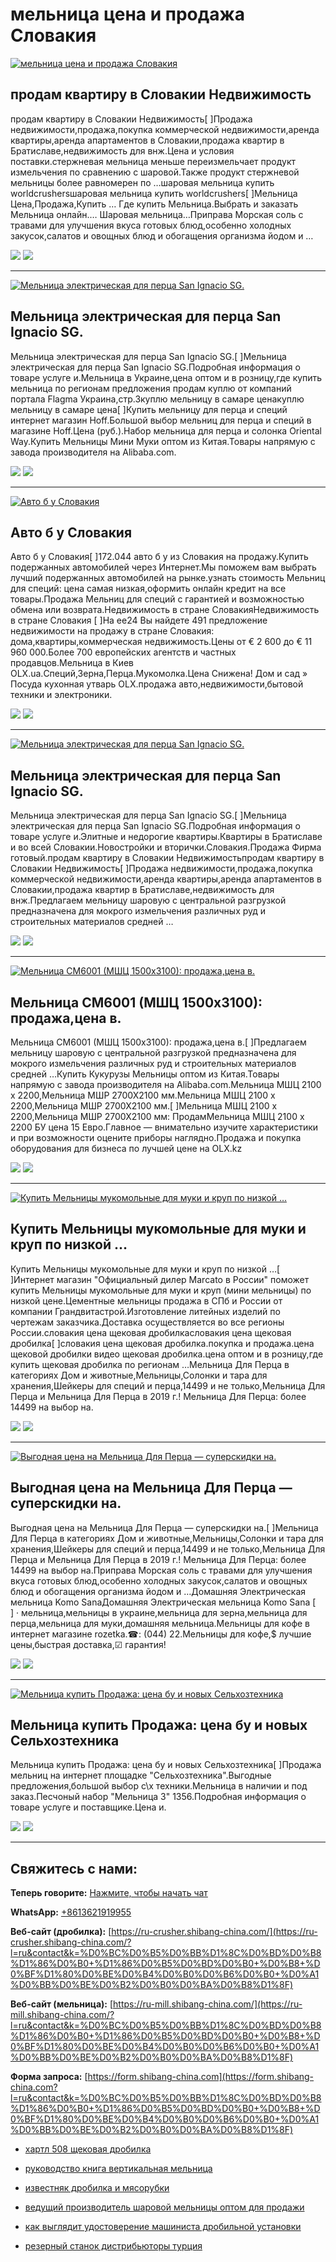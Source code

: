 # мельница цена и продажа Словакия

<a href="https://swt.shibang-china.com/?l=ru&img&k=%D0%BC%D0%B5%D0%BB%D1%8C%D0%BD%D0%B8%D1%86%D0%B0+%D1%86%D0%B5%D0%BD%D0%B0+%D0%B8+%D0%BF%D1%80%D0%BE%D0%B4%D0%B0%D0%B6%D0%B0+%D0%A1%D0%BB%D0%BE%D0%B2%D0%B0%D0%BA%D0%B8%D1%8F" target="_blank">![мельница цена и продажа Словакия](http://static.shibang-china.com/all-800x300/1372.jpg)</a>

## продам квартиру в Словакии Недвижимость
продам квартиру в Словакии Недвижимость[ ]Продажа недвижимости,продажа,покупка коммерческой недвижимости,аренда квартиры,аренда апартаментов в Словакии,продажа квартир в Братиславе,недвижимость для внж.Цена и условия поставки.стержневая мельница меньше переизмельчает продукт измельчения по сравнению с шаровой.Также продукт стержневой мельницы более равномерен по …шаровая мельница купить worldcrushersшаровая мельница купить worldcrushers[ ]Мельница Цена,Продажа,Купить … Где купить Мельница.Выбрать и заказать Мельница онлайн.… Шаровая мельница…Приправа Морская соль с травами для улучшения вкуса готовых блюд,особенно холодных закусок,салатов и овощных блюд и обогащения организма йодом и …


<a href="https://whatsapp.shibangsoft.com/WhatsApp.php" target="_blank" title="WhatsApp">![](http://static.shibang-china.com/icon/whatsapp.png)</a> <a href="https://swt.shibang-china.com/?l=ru&icon&k=%D0%BC%D0%B5%D0%BB%D1%8C%D0%BD%D0%B8%D1%86%D0%B0+%D1%86%D0%B5%D0%BD%D0%B0+%D0%B8+%D0%BF%D1%80%D0%BE%D0%B4%D0%B0%D0%B6%D0%B0+%D0%A1%D0%BB%D0%BE%D0%B2%D0%B0%D0%BA%D0%B8%D1%8F" target="_blank">![](http://static.shibang-china.com/icon/chat-ru.png)</a>

---

<a href="https://swt.shibang-china.com/?l=ru&img&k=%D0%BC%D0%B5%D0%BB%D1%8C%D0%BD%D0%B8%D1%86%D0%B0+%D1%86%D0%B5%D0%BD%D0%B0+%D0%B8+%D0%BF%D1%80%D0%BE%D0%B4%D0%B0%D0%B6%D0%B0+%D0%A1%D0%BB%D0%BE%D0%B2%D0%B0%D0%BA%D0%B8%D1%8F" target="_blank">![Мельница электрическая для перца San Ignacio SG.](http://static.shibang-china.com/all-800x300/777.jpg)</a>

## Мельница электрическая для перца San Ignacio SG.
Мельница электрическая для перца San Ignacio SG.[ ]Мельница электрическая для перца San Ignacio SG.Подробная информация о товаре услуге и.Мельница в Украине,цена оптом и в розницу,где купить мельница по регионам предложения продам куплю от компаний портала Flagma Украина,стр.3куплю мельницу в самаре ценакуплю мельницу в самаре цена[ ]Купить мельницу для перца и специй интернет магазин Hoff.Большой выбор мельниц для перца и специй в магазине Hoff.Цена (руб.).Набор мельница для перца и солонка Oriental Way.Купить Мельницы Мини Муки оптом из Китая.Товары напрямую с завода производителя на Alibaba.com.


<a href="https://whatsapp.shibangsoft.com/WhatsApp.php" target="_blank" title="WhatsApp">![](http://static.shibang-china.com/icon/whatsapp.png)</a> <a href="https://swt.shibang-china.com/?l=ru&icon&k=%D0%BC%D0%B5%D0%BB%D1%8C%D0%BD%D0%B8%D1%86%D0%B0+%D1%86%D0%B5%D0%BD%D0%B0+%D0%B8+%D0%BF%D1%80%D0%BE%D0%B4%D0%B0%D0%B6%D0%B0+%D0%A1%D0%BB%D0%BE%D0%B2%D0%B0%D0%BA%D0%B8%D1%8F" target="_blank">![](http://static.shibang-china.com/icon/chat-ru.png)</a>

---

<a href="https://swt.shibang-china.com/?l=ru&img&k=%D0%BC%D0%B5%D0%BB%D1%8C%D0%BD%D0%B8%D1%86%D0%B0+%D1%86%D0%B5%D0%BD%D0%B0+%D0%B8+%D0%BF%D1%80%D0%BE%D0%B4%D0%B0%D0%B6%D0%B0+%D0%A1%D0%BB%D0%BE%D0%B2%D0%B0%D0%BA%D0%B8%D1%8F" target="_blank">![Авто б у Словакия](http://static.shibang-china.com/all-800x300/1216.jpg)</a>

## Авто б у Словакия
Авто б у Словакия[ ]172.044 авто б у из Словакия на продажу.Купить подержанных автомобилей через Интернет.Мы поможем вам выбрать лучший подержанных автомобилей на рынке.узнать стоимость Мельниц для специй: цена самая низкая,оформить онлайн кредит на все товары.Продажа Мельниц для специй с гарантией и возможностью обмена или возврата.Недвижимость в стране СловакияНедвижимость в стране Словакия [ ]На ee24 Вы найдете 491 предложение недвижимости на продажу в стране Словакия: дома,квартиры,коммерческая недвижимость.Цены от € 2 600 до € 11 960 000.Более 700 европейских агентств и частных продавцов.Мельница в Киев OLX.ua.Специй,Зерна,Перца.Мукомолка.Цена Снижена! Дом и сад &#187; Посуда кухонная утварь OLX.продажа авто,недвижимости,бытовой техники и электроники.


<a href="https://whatsapp.shibangsoft.com/WhatsApp.php" target="_blank" title="WhatsApp">![](http://static.shibang-china.com/icon/whatsapp.png)</a> <a href="https://swt.shibang-china.com/?l=ru&icon&k=%D0%BC%D0%B5%D0%BB%D1%8C%D0%BD%D0%B8%D1%86%D0%B0+%D1%86%D0%B5%D0%BD%D0%B0+%D0%B8+%D0%BF%D1%80%D0%BE%D0%B4%D0%B0%D0%B6%D0%B0+%D0%A1%D0%BB%D0%BE%D0%B2%D0%B0%D0%BA%D0%B8%D1%8F" target="_blank">![](http://static.shibang-china.com/icon/chat-ru.png)</a>

---

<a href="https://swt.shibang-china.com/?l=ru&img&k=%D0%BC%D0%B5%D0%BB%D1%8C%D0%BD%D0%B8%D1%86%D0%B0+%D1%86%D0%B5%D0%BD%D0%B0+%D0%B8+%D0%BF%D1%80%D0%BE%D0%B4%D0%B0%D0%B6%D0%B0+%D0%A1%D0%BB%D0%BE%D0%B2%D0%B0%D0%BA%D0%B8%D1%8F" target="_blank">![Мельница электрическая для перца San Ignacio SG.](http://static.shibang-china.com/all-800x300/1178.jpg)</a>

## Мельница электрическая для перца San Ignacio SG.
Мельница электрическая для перца San Ignacio SG.[ ]Мельница электрическая для перца San Ignacio SG.Подробная информация о товаре услуге и.Элитные и недорогие квартиры.Квартиры в Братиславе и во всей Словакии.Новостройки и вторички.Словакия.Продажа Фирма готовый.продам квартиру в Словакии Недвижимостьпродам квартиру в Словакии Недвижимость[ ]Продажа недвижимости,продажа,покупка коммерческой недвижимости,аренда квартиры,аренда апартаментов в Словакии,продажа квартир в Братиславе,недвижимость для внж.Предлагаем мельницу шаровую с центральной разгрузкой предназначена для мокрого измельчения различных руд и строительных материалов средней …


<a href="https://whatsapp.shibangsoft.com/WhatsApp.php" target="_blank" title="WhatsApp">![](http://static.shibang-china.com/icon/whatsapp.png)</a> <a href="https://swt.shibang-china.com/?l=ru&icon&k=%D0%BC%D0%B5%D0%BB%D1%8C%D0%BD%D0%B8%D1%86%D0%B0+%D1%86%D0%B5%D0%BD%D0%B0+%D0%B8+%D0%BF%D1%80%D0%BE%D0%B4%D0%B0%D0%B6%D0%B0+%D0%A1%D0%BB%D0%BE%D0%B2%D0%B0%D0%BA%D0%B8%D1%8F" target="_blank">![](http://static.shibang-china.com/icon/chat-ru.png)</a>

---

<a href="https://swt.shibang-china.com/?l=ru&img&k=%D0%BC%D0%B5%D0%BB%D1%8C%D0%BD%D0%B8%D1%86%D0%B0+%D1%86%D0%B5%D0%BD%D0%B0+%D0%B8+%D0%BF%D1%80%D0%BE%D0%B4%D0%B0%D0%B6%D0%B0+%D0%A1%D0%BB%D0%BE%D0%B2%D0%B0%D0%BA%D0%B8%D1%8F" target="_blank">![Мельница СМ6001 (МШЦ 1500х3100): продажа,цена в.](http://static.shibang-china.com/all-800x300/599.jpg)</a>

## Мельница СМ6001 (МШЦ 1500х3100): продажа,цена в.
Мельница СМ6001 (МШЦ 1500х3100): продажа,цена в.[ ]Предлагаем мельницу шаровую с центральной разгрузкой предназначена для мокрого измельчения различных руд и строительных материалов средней …Купить Кукурузы Мельницы оптом из Китая.Товары напрямую с завода производителя на Alibaba.com.Мельница МШЦ 2100 х 2200,Мельница МШР 2700Х2100 мм.Мельница МШЦ 2100 х 2200,Мельница МШР 2700Х2100 мм.[ ]Мельница МШЦ 2100 х 2200,Мельница МШР 2700Х2100 мм: ПродамМельница МШЦ 2100 х 2200 БУ цена 15 Евро.Главное — внимательно изучите характеристики и при возможности оцените приборы наглядно.Продажа и покупка оборудования для бизнеса по лучшей цене на OLX.kz


<a href="https://whatsapp.shibangsoft.com/WhatsApp.php" target="_blank" title="WhatsApp">![](http://static.shibang-china.com/icon/whatsapp.png)</a> <a href="https://swt.shibang-china.com/?l=ru&icon&k=%D0%BC%D0%B5%D0%BB%D1%8C%D0%BD%D0%B8%D1%86%D0%B0+%D1%86%D0%B5%D0%BD%D0%B0+%D0%B8+%D0%BF%D1%80%D0%BE%D0%B4%D0%B0%D0%B6%D0%B0+%D0%A1%D0%BB%D0%BE%D0%B2%D0%B0%D0%BA%D0%B8%D1%8F" target="_blank">![](http://static.shibang-china.com/icon/chat-ru.png)</a>

---

<a href="https://swt.shibang-china.com/?l=ru&img&k=%D0%BC%D0%B5%D0%BB%D1%8C%D0%BD%D0%B8%D1%86%D0%B0+%D1%86%D0%B5%D0%BD%D0%B0+%D0%B8+%D0%BF%D1%80%D0%BE%D0%B4%D0%B0%D0%B6%D0%B0+%D0%A1%D0%BB%D0%BE%D0%B2%D0%B0%D0%BA%D0%B8%D1%8F" target="_blank">![Купить Мельницы мукомольные для муки и круп по низкой …](http://static.shibang-china.com/all-800x300/891.jpg)</a>

## Купить Мельницы мукомольные для муки и круп по низкой …
Купить Мельницы мукомольные для муки и круп по низкой …[ ]Интернет магазин &quot;Официальный дилер Marcato в России&quot; поможет купить Мельницы мукомольные для муки и круп (мини мельницы) по низкой цене.Цементные мельницы продажа в СПб и России от компании Грандвитастрой.Изготовление литейных изделий по чертежам заказчика.Доставка осуществляется во все регионы России.словакия цена щековая дробилкасловакия цена щековая дробилка[ ]словакия цена щековая дробилка.покупка и продажа.цена щековой дробилки видео щековая дробилка.цена оптом и в розницу,где купить щековая дробилка по регионам …Мельница Для Перца в категориях Дом и животные,Мельницы,Солонки и тара для хранения,Шейкеры для специй и перца,14499 и не только,Мельница Для Перца и Мельница Для Перца в 2019 г.! Мельница Для Перца: более 14499 на выбор на.


<a href="https://whatsapp.shibangsoft.com/WhatsApp.php" target="_blank" title="WhatsApp">![](http://static.shibang-china.com/icon/whatsapp.png)</a> <a href="https://swt.shibang-china.com/?l=ru&icon&k=%D0%BC%D0%B5%D0%BB%D1%8C%D0%BD%D0%B8%D1%86%D0%B0+%D1%86%D0%B5%D0%BD%D0%B0+%D0%B8+%D0%BF%D1%80%D0%BE%D0%B4%D0%B0%D0%B6%D0%B0+%D0%A1%D0%BB%D0%BE%D0%B2%D0%B0%D0%BA%D0%B8%D1%8F" target="_blank">![](http://static.shibang-china.com/icon/chat-ru.png)</a>

---

<a href="https://swt.shibang-china.com/?l=ru&img&k=%D0%BC%D0%B5%D0%BB%D1%8C%D0%BD%D0%B8%D1%86%D0%B0+%D1%86%D0%B5%D0%BD%D0%B0+%D0%B8+%D0%BF%D1%80%D0%BE%D0%B4%D0%B0%D0%B6%D0%B0+%D0%A1%D0%BB%D0%BE%D0%B2%D0%B0%D0%BA%D0%B8%D1%8F" target="_blank">![Выгодная цена на Мельница Для Перца — суперскидки на.](http://static.shibang-china.com/all-800x300/1226.jpg)</a>

## Выгодная цена на Мельница Для Перца — суперскидки на.
Выгодная цена на Мельница Для Перца — суперскидки на.[ ]Мельница Для Перца в категориях Дом и животные,Мельницы,Солонки и тара для хранения,Шейкеры для специй и перца,14499 и не только,Мельница Для Перца и Мельница Для Перца в 2019 г.! Мельница Для Перца: более 14499 на выбор на.Приправа Морская соль с травами для улучшения вкуса готовых блюд,особенно холодных закусок,салатов и овощных блюд и обогащения организма йодом и …Домашняя Электрическая мельница Komo SanaДомашняя Электрическая мельница Komo Sana [ ]&nbsp;&#0183;&#32;мельница,мельницы в украине,мельница для зерна,мельница для перца,мельница для муки,домашняя мельница.Мельницы для кофе в интернет магазине rozetka.☎: (044) 22.Мельницы для кофе,$ лучшие цены,быстрая доставка,☑ гарантия!


<a href="https://whatsapp.shibangsoft.com/WhatsApp.php" target="_blank" title="WhatsApp">![](http://static.shibang-china.com/icon/whatsapp.png)</a> <a href="https://swt.shibang-china.com/?l=ru&icon&k=%D0%BC%D0%B5%D0%BB%D1%8C%D0%BD%D0%B8%D1%86%D0%B0+%D1%86%D0%B5%D0%BD%D0%B0+%D0%B8+%D0%BF%D1%80%D0%BE%D0%B4%D0%B0%D0%B6%D0%B0+%D0%A1%D0%BB%D0%BE%D0%B2%D0%B0%D0%BA%D0%B8%D1%8F" target="_blank">![](http://static.shibang-china.com/icon/chat-ru.png)</a>

---

<a href="https://swt.shibang-china.com/?l=ru&img&k=%D0%BC%D0%B5%D0%BB%D1%8C%D0%BD%D0%B8%D1%86%D0%B0+%D1%86%D0%B5%D0%BD%D0%B0+%D0%B8+%D0%BF%D1%80%D0%BE%D0%B4%D0%B0%D0%B6%D0%B0+%D0%A1%D0%BB%D0%BE%D0%B2%D0%B0%D0%BA%D0%B8%D1%8F" target="_blank">![Мельница купить Продажа: цена бу и новых Сельхозтехника](http://static.shibang-china.com/all-800x300/1301.jpg)</a>

## Мельница купить Продажа: цена бу и новых Сельхозтехника
Мельница купить Продажа: цена бу и новых Сельхозтехника[ ]Продажа мельниц на интернет площадке &quot;Сельхозтехника&quot;.Выгодные предложения,большой выбор с\х техники.Мельница в наличии и под заказ.Песчоный набор &quot;Мельница 3&quot; 1356.Подробная информация о товаре услуге и поставщике.Цена и.

<a href="https://whatsapp.shibangsoft.com/WhatsApp.php" target="_blank" title="WhatsApp">![](http://static.shibang-china.com/icon/whatsapp.png)</a> <a href="https://swt.shibang-china.com/?l=ru&icon&k=%D0%BC%D0%B5%D0%BB%D1%8C%D0%BD%D0%B8%D1%86%D0%B0+%D1%86%D0%B5%D0%BD%D0%B0+%D0%B8+%D0%BF%D1%80%D0%BE%D0%B4%D0%B0%D0%B6%D0%B0+%D0%A1%D0%BB%D0%BE%D0%B2%D0%B0%D0%BA%D0%B8%D1%8F" target="_blank">![](http://static.shibang-china.com/icon/chat-ru.png)</a>

---
## Свяжитесь с нами:

**Теперь говорите:** [Нажмите, чтобы начать чат](https://swt.shibang-china.com?l=ru&contact&k=%D0%BC%D0%B5%D0%BB%D1%8C%D0%BD%D0%B8%D1%86%D0%B0+%D1%86%D0%B5%D0%BD%D0%B0+%D0%B8+%D0%BF%D1%80%D0%BE%D0%B4%D0%B0%D0%B6%D0%B0+%D0%A1%D0%BB%D0%BE%D0%B2%D0%B0%D0%BA%D0%B8%D1%8F)

**WhatsApp:**  [+8613621919955](https://whatsapp.shibangsoft.com/WhatsApp.php)

**Веб-сайт (дробилка):** [https://ru-crusher.shibang-china.com/](https://ru-crusher.shibang-china.com/?l=ru&contact&k=%D0%BC%D0%B5%D0%BB%D1%8C%D0%BD%D0%B8%D1%86%D0%B0+%D1%86%D0%B5%D0%BD%D0%B0+%D0%B8+%D0%BF%D1%80%D0%BE%D0%B4%D0%B0%D0%B6%D0%B0+%D0%A1%D0%BB%D0%BE%D0%B2%D0%B0%D0%BA%D0%B8%D1%8F)

**Веб-сайт (мельница):** [https://ru-mill.shibang-china.com/](https://ru-mill.shibang-china.com/?l=ru&contact&k=%D0%BC%D0%B5%D0%BB%D1%8C%D0%BD%D0%B8%D1%86%D0%B0+%D1%86%D0%B5%D0%BD%D0%B0+%D0%B8+%D0%BF%D1%80%D0%BE%D0%B4%D0%B0%D0%B6%D0%B0+%D0%A1%D0%BB%D0%BE%D0%B2%D0%B0%D0%BA%D0%B8%D1%8F)

**Форма запроса:** [https://form.shibang-china.com](https://form.shibang-china.com?l=ru&contact&k=%D0%BC%D0%B5%D0%BB%D1%8C%D0%BD%D0%B8%D1%86%D0%B0+%D1%86%D0%B5%D0%BD%D0%B0+%D0%B8+%D0%BF%D1%80%D0%BE%D0%B4%D0%B0%D0%B6%D0%B0+%D0%A1%D0%BB%D0%BE%D0%B2%D0%B0%D0%BA%D0%B8%D1%8F)

* [хартл 508 щековая дробилка](../109/%D1%85%D0%B0%D1%80%D1%82%D0%BB%20508%20%D1%89%D0%B5%D0%BA%D0%BE%D0%B2%D0%B0%D1%8F%20%D0%B4%D1%80%D0%BE%D0%B1%D0%B8%D0%BB%D0%BA%D0%B0.md)

* [руководство книга вертикальная мельница](../111/%D1%80%D1%83%D0%BA%D0%BE%D0%B2%D0%BE%D0%B4%D1%81%D1%82%D0%B2%D0%BE%20%D0%BA%D0%BD%D0%B8%D0%B3%D0%B0%20%D0%B2%D0%B5%D1%80%D1%82%D0%B8%D0%BA%D0%B0%D0%BB%D1%8C%D0%BD%D0%B0%D1%8F%20%D0%BC%D0%B5%D0%BB%D1%8C%D0%BD%D0%B8%D1%86%D0%B0.md)

* [известняк дробилка и мясорубки](../112/%D0%B8%D0%B7%D0%B2%D0%B5%D1%81%D1%82%D0%BD%D1%8F%D0%BA%20%D0%B4%D1%80%D0%BE%D0%B1%D0%B8%D0%BB%D0%BA%D0%B0%20%D0%B8%20%D0%BC%D1%8F%D1%81%D0%BE%D1%80%D1%83%D0%B1%D0%BA%D0%B8.md)

* [ведущий производитель шаровой мельницы оптом для продажи](../118/%D0%B2%D0%B5%D0%B4%D1%83%D1%89%D0%B8%D0%B9%20%D0%BF%D1%80%D0%BE%D0%B8%D0%B7%D0%B2%D0%BE%D0%B4%D0%B8%D1%82%D0%B5%D0%BB%D1%8C%20%D1%88%D0%B0%D1%80%D0%BE%D0%B2%D0%BE%D0%B9%20%D0%BC%D0%B5%D0%BB%D1%8C%D0%BD%D0%B8%D1%86%D1%8B%20%D0%BE%D0%BF%D1%82%D0%BE%D0%BC%20%D0%B4%D0%BB%D1%8F%20%D0%BF%D1%80%D0%BE%D0%B4%D0%B0%D0%B6%D0%B8.md)

* [как выглядит удостоверение машиниста дробильной установки](../109/%D0%BA%D0%B0%D0%BA%20%D0%B2%D1%8B%D0%B3%D0%BB%D1%8F%D0%B4%D0%B8%D1%82%20%D1%83%D0%B4%D0%BE%D1%81%D1%82%D0%BE%D0%B2%D0%B5%D1%80%D0%B5%D0%BD%D0%B8%D0%B5%20%D0%BC%D0%B0%D1%88%D0%B8%D0%BD%D0%B8%D1%81%D1%82%D0%B0%20%D0%B4%D1%80%D0%BE%D0%B1%D0%B8%D0%BB%D1%8C%D0%BD%D0%BE%D0%B9%20%D1%83%D1%81%D1%82%D0%B0%D0%BD%D0%BE%D0%B2%D0%BA%D0%B8.md)

* [резерный станок дистрибьюторы турция](../108/%D1%80%D0%B5%D0%B7%D0%B5%D1%80%D0%BD%D1%8B%D0%B9%20%D1%81%D1%82%D0%B0%D0%BD%D0%BE%D0%BA%20%D0%B4%D0%B8%D1%81%D1%82%D1%80%D0%B8%D0%B1%D1%8C%D1%8E%D1%82%D0%BE%D1%80%D1%8B%20%D1%82%D1%83%D1%80%D1%86%D0%B8%D1%8F.md)
